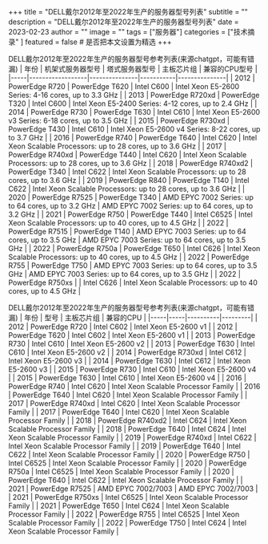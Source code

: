 +++
title = "DELL戴尔2012年至2022年生产的服务器型号列表"
subtitle = ""
description = "DELL戴尔2012年至2022年生产的服务器型号列表"
date = 2023-02-23
author = ""
image = ""
tags =  ["服务器"]
categories = ["技术摘录" ]
featured = false # 是否把本文设置为精选
+++

DELL戴尔2012年至2022年生产的服务器型号参考列表(来源chatgpt，可能有错漏)
| 年份 | 机架式服务器型号 | 塔式服务器型号 | 主板芯片组 | 兼容的CPU型号 |
|-----|------------------|---------------|-----------|---------------|
| 2012 | PowerEdge R720    | PowerEdge T620 | Intel C600 | Intel Xeon E5-2600 Series: 4-16 cores, up to 3.3 GHz |
| 2013 | PowerEdge R720xd  | PowerEdge T320 | Intel C600 | Intel Xeon E5-2400 Series: 4-12 cores, up to 2.4 GHz |
| 2014 | PowerEdge R730    | PowerEdge T630 | Intel C610 | Intel Xeon E5-2600 v3 Series: 6-18 cores, up to 3.5 GHz |
| 2015 | PowerEdge R730xd  | PowerEdge T430 | Intel C610 | Intel Xeon E5-2600 v4 Series: 8-22 cores, up to 3.7 GHz |
| 2016 | PowerEdge R740    | PowerEdge T640 | Intel C620 | Intel Xeon Scalable Processors: up to 28 cores, up to 3.6 GHz |
| 2017 | PowerEdge R740xd  | PowerEdge T440 | Intel C620 | Intel Xeon Scalable Processors: up to 28 cores, up to 3.6 GHz |
| 2018 | PowerEdge R740xd2 | PowerEdge T340 | Intel C622 | Intel Xeon Scalable Processors: up to 28 cores, up to 3.6 GHz |
| 2019 | PowerEdge R840    | PowerEdge T140 | Intel C622 | Intel Xeon Scalable Processors: up to 28 cores, up to 3.6 GHz |
| 2020 | PowerEdge R7525   | PowerEdge T340 | AMD EPYC 7002 Series: up to 64 cores, up to 3.2 GHz | AMD EPYC 7002 Series: up to 64 cores, up to 3.2 GHz |
| 2021 | PowerEdge R750    | PowerEdge T440 | Intel C6525 | Intel Xeon Scalable Processors: up to 40 cores, up to 4.5 GHz |
| 2022 | PowerEdge R7515   | PowerEdge T140 | AMD EPYC 7003 Series: up to 64 cores, up to 3.5 GHz | AMD EPYC 7003 Series: up to 64 cores, up to 3.5 GHz |
| 2022 | PowerEdge R750a   | PowerEdge T650 | Intel C626 | Intel Xeon Scalable Processors: up to 40 cores, up to 4.5 GHz |
| 2022 | PowerEdge R755    | PowerEdge T750 | AMD EPYC 7003 Series: up to 64 cores, up to 3.5 GHz | AMD EPYC 7003 Series: up to 64 cores, up to 3.5 GHz |
| 2022 | PowerEdge R750xs  |               | Intel C626 | Intel Xeon Scalable Processors: up to 40 cores, up to 4.5 GHz |


DELL戴尔2012年至2022年生产的服务器型号参考列表(来源chatgpt，可能有错漏)
| 年份 | 型号 | 主板芯片组 | 兼容的CPU |
|-----|-----|----------|---------|
| 2012 | PowerEdge R720 | Intel C602 | Intel Xeon E5-2600 v1 |
| 2012 | PowerEdge T620 | Intel C602 | Intel Xeon E5-2600 v1 |
| 2013 | PowerEdge R730 | Intel C610 | Intel Xeon E5-2600 v2 |
| 2013 | PowerEdge T630 | Intel C610 | Intel Xeon E5-2600 v2 |
| 2014 | PowerEdge R730xd | Intel C612 | Intel Xeon E5-2600 v3 |
| 2014 | PowerEdge T630 | Intel C612 | Intel Xeon E5-2600 v3 |
| 2015 | PowerEdge R730 | Intel C610 | Intel Xeon E5-2600 v4 |
| 2015 | PowerEdge T630 | Intel C610 | Intel Xeon E5-2600 v4 |
| 2016 | PowerEdge R740 | Intel C620 | Intel Xeon Scalable Processor Family |
| 2016 | PowerEdge T640 | Intel C620 | Intel Xeon Scalable Processor Family |
| 2017 | PowerEdge R740xd | Intel C620 | Intel Xeon Scalable Processor Family |
| 2017 | PowerEdge T640 | Intel C620 | Intel Xeon Scalable Processor Family |
| 2018 | PowerEdge R740xd2 | Intel C624 | Intel Xeon Scalable Processor Family |
| 2018 | PowerEdge T640 | Intel C624 | Intel Xeon Scalable Processor Family |
| 2019 | PowerEdge R740xd | Intel C622 | Intel Xeon Scalable Processor Family |
| 2019 | PowerEdge T640 | Intel C622 | Intel Xeon Scalable Processor Family |
| 2020 | PowerEdge R750 | Intel C6525 | Intel Xeon Scalable Processor Family |
| 2020 | PowerEdge R750a | Intel C6525 | Intel Xeon Scalable Processor Family |
| 2020 | PowerEdge T640 | Intel C622 | Intel Xeon Scalable Processor Family |
| 2021 | PowerEdge R7525 | AMD EPYC 7002/7003 | AMD EPYC 7002/7003 |
| 2021 | PowerEdge R750xs | Intel C6525 | Intel Xeon Scalable Processor Family |
| 2021 | PowerEdge T650 | Intel C624 | Intel Xeon Scalable Processor Family |
| 2022 | PowerEdge R755 | Intel C6525 | Intel Xeon Scalable Processor Family |
| 2022 | PowerEdge T750 | Intel C624 | Intel Xeon Scalable Processor Family |
